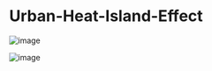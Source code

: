 # Urban-Heat-Island-Effect
![image](https://github.com/user-attachments/assets/a4e49b1b-01a1-405c-9f0e-1bc35a9a1a7b)

![image](https://github.com/user-attachments/assets/0cfbe6fc-5721-412d-b130-10d3f0394a0f)
